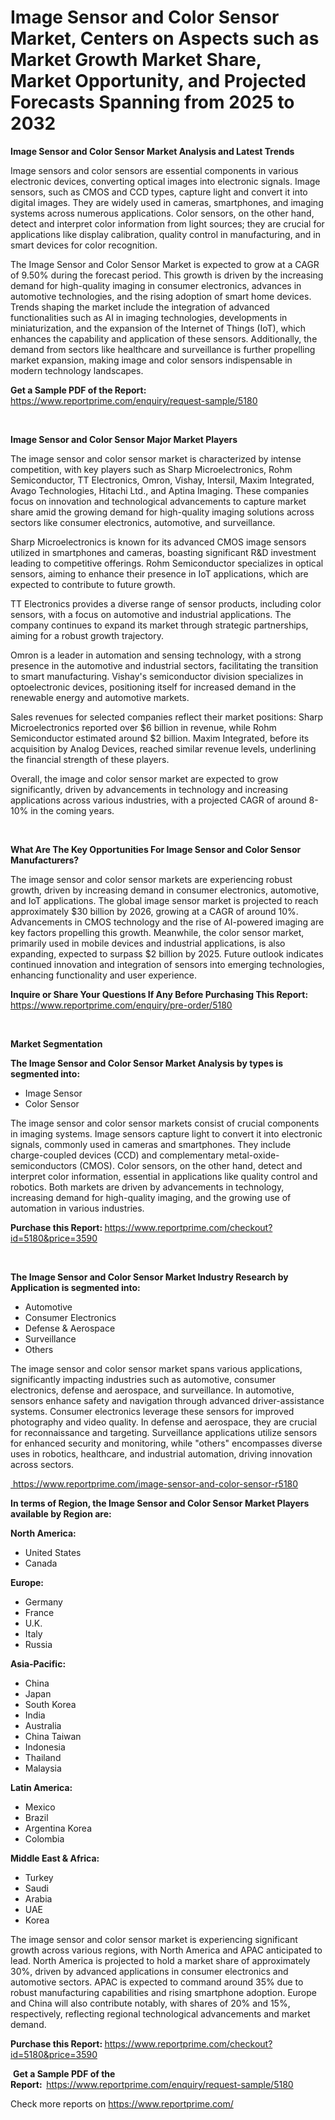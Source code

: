 <p><h1>Image Sensor and Color Sensor Market, Centers on Aspects such as Market Growth Market Share, Market Opportunity, and Projected Forecasts Spanning from 2025 to 2032</h1></p><p><strong>Image Sensor and Color Sensor Market Analysis and Latest Trends</strong></p>
<p><p>Image sensors and color sensors are essential components in various electronic devices, converting optical images into electronic signals. Image sensors, such as CMOS and CCD types, capture light and convert it into digital images. They are widely used in cameras, smartphones, and imaging systems across numerous applications. Color sensors, on the other hand, detect and interpret color information from light sources; they are crucial for applications like display calibration, quality control in manufacturing, and in smart devices for color recognition.</p><p>The Image Sensor and Color Sensor Market is expected to grow at a CAGR of 9.50% during the forecast period. This growth is driven by the increasing demand for high-quality imaging in consumer electronics, advances in automotive technologies, and the rising adoption of smart home devices. Trends shaping the market include the integration of advanced functionalities such as AI in imaging technologies, developments in miniaturization, and the expansion of the Internet of Things (IoT), which enhances the capability and application of these sensors. Additionally, the demand from sectors like healthcare and surveillance is further propelling market expansion, making image and color sensors indispensable in modern technology landscapes.</p></p>
<p><strong>Get a Sample PDF of the Report:&nbsp;</strong> <a href="https://www.reportprime.com/enquiry/request-sample/5180?utm_campaign=3085&utm_medium=2&utm_source=Github&utm_content=ia&utm_term=19032025&utm_id=image-sensor-and-color-sensor">https://www.reportprime.com/enquiry/request-sample/5180</a></p>
<p>&nbsp;</p>
<p><strong>Image Sensor and Color Sensor Major Market Players</strong></p>
<p><p>The image sensor and color sensor market is characterized by intense competition, with key players such as Sharp Microelectronics, Rohm Semiconductor, TT Electronics, Omron, Vishay, Intersil, Maxim Integrated, Avago Technologies, Hitachi Ltd., and Aptina Imaging. These companies focus on innovation and technological advancements to capture market share amid the growing demand for high-quality imaging solutions across sectors like consumer electronics, automotive, and surveillance.</p><p>Sharp Microelectronics is known for its advanced CMOS image sensors utilized in smartphones and cameras, boasting significant R&D investment leading to competitive offerings. Rohm Semiconductor specializes in optical sensors, aiming to enhance their presence in IoT applications, which are expected to contribute to future growth.</p><p>TT Electronics provides a diverse range of sensor products, including color sensors, with a focus on automotive and industrial applications. The company continues to expand its market through strategic partnerships, aiming for a robust growth trajectory.</p><p>Omron is a leader in automation and sensing technology, with a strong presence in the automotive and industrial sectors, facilitating the transition to smart manufacturing. Vishay's semiconductor division specializes in optoelectronic devices, positioning itself for increased demand in the renewable energy and automotive markets.</p><p>Sales revenues for selected companies reflect their market positions: Sharp Microelectronics reported over $6 billion in revenue, while Rohm Semiconductor estimated around $2 billion. Maxim Integrated, before its acquisition by Analog Devices, reached similar revenue levels, underlining the financial strength of these players.</p><p>Overall, the image and color sensor market are expected to grow significantly, driven by advancements in technology and increasing applications across various industries, with a projected CAGR of around 8-10% in the coming years.</p></p>
<p>&nbsp;</p>
<p><strong>What Are The Key Opportunities For Image Sensor and Color Sensor Manufacturers?</strong></p>
<p><p>The image sensor and color sensor markets are experiencing robust growth, driven by increasing demand in consumer electronics, automotive, and IoT applications. The global image sensor market is projected to reach approximately $30 billion by 2026, growing at a CAGR of around 10%. Advancements in CMOS technology and the rise of AI-powered imaging are key factors propelling this growth. Meanwhile, the color sensor market, primarily used in mobile devices and industrial applications, is also expanding, expected to surpass $2 billion by 2025. Future outlook indicates continued innovation and integration of sensors into emerging technologies, enhancing functionality and user experience.</p></p>
<p><strong>Inquire or Share Your Questions If Any Before Purchasing This Report:</strong> <a href="https://www.reportprime.com/enquiry/pre-order/5180?utm_campaign=3085&utm_medium=2&utm_source=Github&utm_content=ia&utm_term=19032025&utm_id=image-sensor-and-color-sensor">https://www.reportprime.com/enquiry/pre-order/5180</a></p>
<p>&nbsp;</p>
<p><strong>Market Segmentation</strong></p>
<p><strong>The Image Sensor and Color Sensor Market Analysis by types is segmented into:</strong></p>
<p><ul><li>Image Sensor</li><li>Color Sensor</li></ul></p>
<p><p>The image sensor and color sensor markets consist of crucial components in imaging systems. Image sensors capture light to convert it into electronic signals, commonly used in cameras and smartphones. They include charge-coupled devices (CCD) and complementary metal-oxide-semiconductors (CMOS). Color sensors, on the other hand, detect and interpret color information, essential in applications like quality control and robotics. Both markets are driven by advancements in technology, increasing demand for high-quality imaging, and the growing use of automation in various industries.</p></p>
<p><strong>Purchase this Report:&nbsp;</strong><a href="https://www.reportprime.com/checkout?id=5180&price=3590&utm_campaign=3085&utm_medium=2&utm_source=Github&utm_content=ia&utm_term=19032025&utm_id=image-sensor-and-color-sensor">https://www.reportprime.com/checkout?id=5180&price=3590</a></p>
<p>&nbsp;</p>
<p><strong>The Image Sensor and Color Sensor Market Industry Research by Application is segmented into:</strong></p>
<p><ul><li>Automotive</li><li>Consumer Electronics</li><li>Defense & Aerospace</li><li>Surveillance</li><li>Others</li></ul></p>
<p><p>The image sensor and color sensor market spans various applications, significantly impacting industries such as automotive, consumer electronics, defense and aerospace, and surveillance. In automotive, sensors enhance safety and navigation through advanced driver-assistance systems. Consumer electronics leverage these sensors for improved photography and video quality. In defense and aerospace, they are crucial for reconnaissance and targeting. Surveillance applications utilize sensors for enhanced security and monitoring, while "others" encompasses diverse uses in robotics, healthcare, and industrial automation, driving innovation across sectors.</p></p>
<p><a href="https://www.reportprime.com/image-sensor-and-color-sensor-r5180?utm_campaign=3085&utm_medium=2&utm_source=Github&utm_content=ia&utm_term=19032025&utm_id=image-sensor-and-color-sensor">&nbsp;https://www.reportprime.com/image-sensor-and-color-sensor-r5180</a></p>
<p><strong>In terms of Region, the Image Sensor and Color Sensor Market Players available by Region are:</strong></p>
<p>
    <p> <strong> North America: </strong>
        <ul>
            <li>United States</li>
            <li>Canada</li>
        </ul>
        </p> 
    <p> <strong> Europe: </strong>
        <ul>
            <li>Germany</li>
            <li>France</li>
            <li>U.K.</li>
            <li>Italy</li>
            <li>Russia</li>
        </ul>
        </p> 
    <p> <strong> Asia-Pacific: </strong>
        <ul>
            <li>China</li>
            <li>Japan</li>
            <li>South Korea</li>
            <li>India</li>
            <li>Australia</li>
            <li>China Taiwan</li>
            <li>Indonesia</li>
            <li>Thailand</li>
            <li>Malaysia</li>
        </ul>
        </p> 
    <p> <strong> Latin America: </strong>
        <ul>
            <li>Mexico</li>
            <li>Brazil</li>
            <li>Argentina Korea</li>
            <li>Colombia</li>
        </ul>
        </p> 
    <p> <strong> Middle East & Africa: </strong>
        <ul>
            <li>Turkey</li>
            <li>Saudi</li>
            <li>Arabia</li>
            <li>UAE</li>
            <li>Korea</li>
        </ul>
    </p>
    </p>
<p><p>The image sensor and color sensor market is experiencing significant growth across various regions, with North America and APAC anticipated to lead. North America is projected to hold a market share of approximately 30%, driven by advanced applications in consumer electronics and automotive sectors. APAC is expected to command around 35% due to robust manufacturing capabilities and rising smartphone adoption. Europe and China will also contribute notably, with shares of 20% and 15%, respectively, reflecting regional technological advancements and market demand.</p></p>
<p><strong>Purchase this Report: </strong><a href="https://www.reportprime.com/checkout?id=5180&price=3590&utm_campaign=3085&utm_medium=2&utm_source=Github&utm_content=ia&utm_term=19032025&utm_id=image-sensor-and-color-sensor">https://www.reportprime.com/checkout?id=5180&price=3590</a></p>
<p>&nbsp;<strong>Get a Sample PDF of the Report:&nbsp;&nbsp;</strong><a href="https://www.reportprime.com/enquiry/request-sample/5180?utm_campaign=3085&utm_medium=2&utm_source=Github&utm_content=ia&utm_term=19032025&utm_id=image-sensor-and-color-sensor">https://www.reportprime.com/enquiry/request-sample/5180</a></p>
<p><strong></strong></p>
<p>Check more reports on <a href="https://www.reportprime.com/?utm_campaign=3085&utm_medium=2&utm_source=Github&utm_content=ia&utm_term=19032025&utm_id=image-sensor-and-color-sensor">https://www.reportprime.com/</a></p>